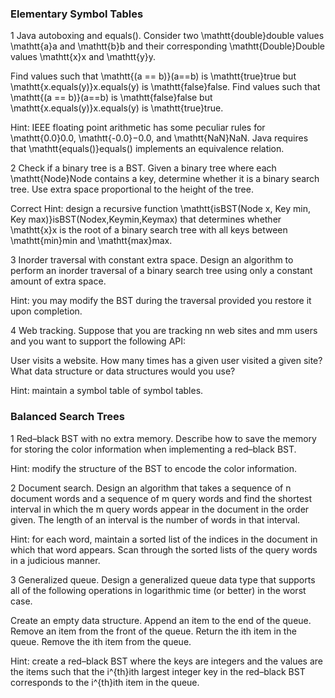 ### Elementary Symbol Tables

1 Java autoboxing and equals(). Consider  two \mathtt{double}double values \mathtt{a}a and \mathtt{b}b and their corresponding \mathtt{Double}Double values \mathtt{x}x and \mathtt{y}y.

Find values such that \mathtt{(a == b)}(a==b) is \mathtt{true}true but \mathtt{x.equals(y)}x.equals(y) is \mathtt{false}false.
Find values such that \mathtt{(a == b)}(a==b) is \mathtt{false}false but \mathtt{x.equals(y)}x.equals(y) is \mathtt{true}true.

Hint: IEEE floating point arithmetic has some peculiar rules for \mathtt{0.0}0.0, \mathtt{-0.0}−0.0, and \mathtt{NaN}NaN. Java requires that \mathtt{equals()}equals() implements an equivalence relation.


2 Check if a binary tree is a BST. Given a binary tree where each \mathtt{Node}Node contains a key, determine whether it is a binary search tree. Use extra space proportional to the height of the tree.

Correct
Hint: design a recursive function \mathtt{isBST(Node x, Key min, Key max)}isBST(Nodex,Keymin,Keymax) that determines whether \mathtt{x}x is the root of a binary search tree with all keys between \mathtt{min}min and \mathtt{max}max.

3 Inorder traversal with constant extra space. Design an algorithm to perform an inorder traversal of a binary search tree using only a constant amount of extra space.

Hint: you may modify the BST during the traversal provided you restore it upon completion.


4 Web tracking. Suppose that you are tracking nn web sites and mm users and you want to support the following API:

User visits a website.
How many times has a given user visited a given site?
What data structure or data structures would you use?

Hint: maintain a symbol table of symbol tables.


### Balanced Search Trees
1 Red–black BST with no extra memory. Describe how to save the memory for storing the color information when implementing a red–black BST. 

Hint: modify the structure of the BST to encode the color information.

2 Document search. Design an algorithm that takes a sequence of n document words and a sequence of m query words and find the shortest interval in which the m query words appear in the document in the order given. The length of an interval is the number of words in that interval.

Hint: for each word, maintain a sorted list of the indices in the document in which that word appears. Scan through the sorted lists of the query words in a judicious manner.

3 Generalized queue. Design a generalized queue data type that supports all of the following operations in logarithmic time (or better) in the worst case.

Create an empty data structure.
Append an item to the end of the queue.
Remove an item from the front of the queue.
Return the ith item in the queue.
Remove the ith item from the queue.

Hint: create a red–black BST where the keys are integers and the values are the items such that the i^{th}ith largest integer key in the red–black BST corresponds to the i^{th}ith item in the queue.